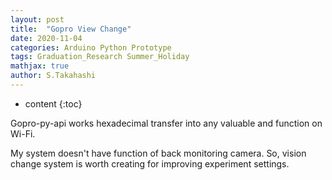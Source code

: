 ```yaml
---
layout: post
title:  "Gopro View Change"
date: 2020-11-04
categories: Arduino Python Prototype
tags: Graduation_Research Summer_Holiday
mathjax: true
author: S.Takahashi
---
```


* content
{:toc}

Gopro-py-api works hexadecimal transfer into any valuable and function on Wi-Fi.

My system doesn't have function of back monitoring camera.
So, vision change system is worth creating for improving experiment settings.